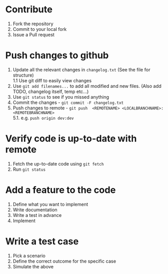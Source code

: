 # Contribute
  1. Fork the repository
  2. Commit to your local fork
  3. Issue a Pull request

# Push changes to github
  1. Update all the relevant changes in `changelog.txt` (See the file for structure)  
    1.1 Use git diff to easily view changes
  2. Use `git add filenames...` to add all modified and new files. (Also add TODO, changelog itself, temp etc...)
  3. Use `git status` to see if you missed anything
  4. Commit the changes - `git commit -F changelog.txt`
  5. Push changes to remote - `git push  <REMOTENAME> <LOCALBRANCHNAME>:<REMOTEBRANCHNAME>`  
    5.1. e.g. `push origin dev:dev`

# Verify code is up-to-date with remote
  1. Fetch the up-to-date code using `git fetch`
  2. Run `git status`

# Add a feature to the code  
  1. Define what you want to implement  
  2. Write documentation  
  3. Write a test in advance  
  4. Implement  

# Write a test case  
  1. Pick a scenario  
  2. Define the correct outcome for the specific case  
  3. Simulate the above  
